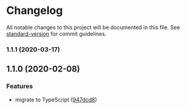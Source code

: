 # Changelog

All notable changes to this project will be documented in this file. See [standard-version](https://github.com/conventional-changelog/standard-version) for commit guidelines.

### 1.1.1 (2020-03-17)

## 1.1.0 (2020-02-08)


### Features

* migrate to TypeScript ([947dcd8](https://github.com/JounQin/vue-async-modal/commit/947dcd8d6eb0220b7468a72a2ea0063600d2da17))
